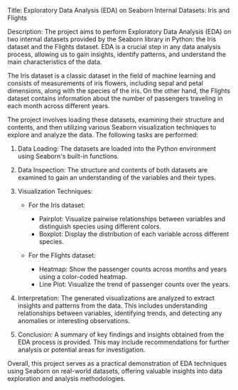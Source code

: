 Title: Exploratory Data Analysis (EDA) on Seaborn Internal Datasets: Iris and Flights

Description:
The project aims to perform Exploratory Data Analysis (EDA) on two internal datasets provided by the Seaborn library in Python: the Iris dataset and the Flights dataset. EDA is a crucial step in any data analysis process, allowing us to gain insights, identify patterns, and understand the main characteristics of the data.

The Iris dataset is a classic dataset in the field of machine learning and consists of measurements of iris flowers, including sepal and petal dimensions, along with the species of the iris. On the other hand, the Flights dataset contains information about the number of passengers traveling in each month across different years.

The project involves loading these datasets, examining their structure and contents, and then utilizing various Seaborn visualization techniques to explore and analyze the data. The following tasks are performed:

1. Data Loading: The datasets are loaded into the Python environment using Seaborn's built-in functions.

2. Data Inspection: The structure and contents of both datasets are examined to gain an understanding of the variables and their types.

3. Visualization Techniques:
   - For the Iris dataset:
     - Pairplot: Visualize pairwise relationships between variables and distinguish species using different colors.
     - Boxplot: Display the distribution of each variable across different species.
   
   - For the Flights dataset:
     - Heatmap: Show the passenger counts across months and years using a color-coded heatmap.
     - Line Plot: Visualize the trend of passenger counts over the years.
   
4. Interpretation: The generated visualizations are analyzed to extract insights and patterns from the data. This includes understanding relationships between variables, identifying trends, and detecting any anomalies or interesting observations.

5. Conclusion: A summary of key findings and insights obtained from the EDA process is provided. This may include recommendations for further analysis or potential areas for investigation.

Overall, this project serves as a practical demonstration of EDA techniques using Seaborn on real-world datasets, offering valuable insights into data exploration and analysis methodologies.
